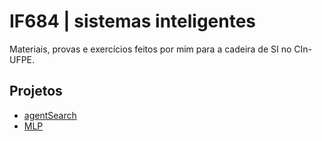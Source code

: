# IF684 | sistemas inteligentes
Materiais, provas e exercícios feitos por mim para a cadeira de SI no CIn-UFPE.

## Projetos
- [agentSearch](https://github.com/mrcndz/agentSearch)
- [MLP](https://github.com/fernandesbarreto/MLP)
